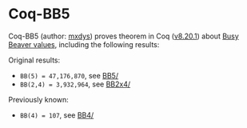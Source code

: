 # Coq-BB5

Coq-BB5 (author: [mxdys](https://github.com/ccz181078)) proves theorem in Coq ([v8.20.1](https://github.com/coq/coq/blob/V8.20.1/INSTALL.md)) about [Busy Beaver values](https://wiki.bbchallenge.org/wiki/Main_Page), including the following results:

Original results:
- `BB(5) = 47,176,870`, see [BB5/](BB5/)
- `BB(2,4) = 3,932,964`, see [BB2x4/](BB2x4/)

Previously known:
- `BB(4) = 107`, see [BB4/](BB4/)